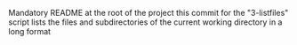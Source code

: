 Mandatory README at the root of the project
this commit for the "3-listfiles" script lists the files and subdirectories of the current working directory in a long format
